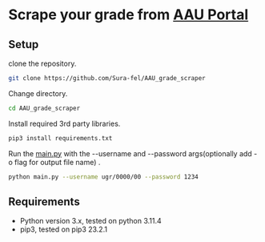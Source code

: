 # Scrape your grade from [AAU Portal](https://portal.aau.edu.et)
## Setup
clone the repository.
```sh
git clone https://github.com/Sura-fel/AAU_grade_scraper
```
Change directory.
```sh
cd AAU_grade_scraper
```
Install required 3rd party libraries.
```sh
pip3 install requirements.txt
```
Run the [main.py](https://github.com/Sura-fel/AAU_grade_scraper/blob/main/main.py) with the --username and --password args\(optionally add -o flag for output file name\) .
```sh
python main.py --username ugr/0000/00 --password 1234
```
## Requirements
- Python version 3.x, tested on python 3.11.4
- pip3, tested on pip3 23.2.1
